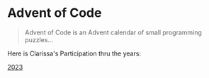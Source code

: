 # Advent of Code

> Advent of Code is an Advent calendar of small programming puzzles...

Here is Clarissa's Participation thru the years:

[2023](/advent_of_code/2023/README.md)
